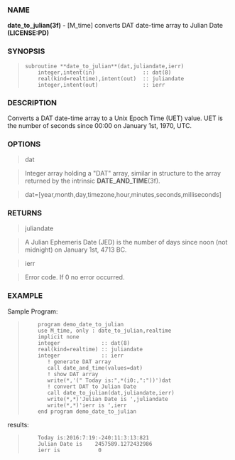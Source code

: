 ### NAME

**date_to_julian(3f)** \- [M_time] converts DAT date-time array to Julian Date **(LICENSE:PD)**

### SYNOPSIS

>     subroutine **date_to_julian**(dat,juliandate,ierr)
>         integer,intent(in)               :: dat(8)
>         real(kind=realtime),intent(out)  :: juliandate
>         integer,intent(out)              :: ierr

### DESCRIPTION

Converts a DAT date-time array to a Unix Epoch Time (UET) value. UET is the
number of seconds since 00:00 on January 1st, 1970, UTC.

### OPTIONS

> dat

> Integer array holding a "DAT" array, similar in structure to the array
returned by the intrinsic **DATE_AND_TIME**(3f).

> dat=[year,month,day,timezone,hour,minutes,seconds,milliseconds]

### RETURNS

> juliandate

> A Julian Ephemeris Date (JED) is the number of days since noon (not
midnight) on January 1st, 4713 BC.

> ierr

> Error code. If 0 no error occurred.

### EXAMPLE

Sample Program:

>         program demo_date_to_julian
>         use M_time, only : date_to_julian,realtime
>         implicit none
>         integer             :: dat(8)
>         real(kind=realtime) :: juliandate
>         integer             :: ierr
>            ! generate DAT array
>            call date_and_time(values=dat)
>            ! show DAT array
>            write(*,'(" Today is:",*(i0:,":"))')dat
>            ! convert DAT to Julian Date
>            call date_to_julian(dat,juliandate,ierr)
>            write(*,*)'Julian Date is ',juliandate
>            write(*,*)'ierr is ',ierr
>         end program demo_date_to_julian

results:

>         Today is:2016:7:19:-240:11:3:13:821
>         Julian Date is    2457589.1272432986
>         ierr is            0

